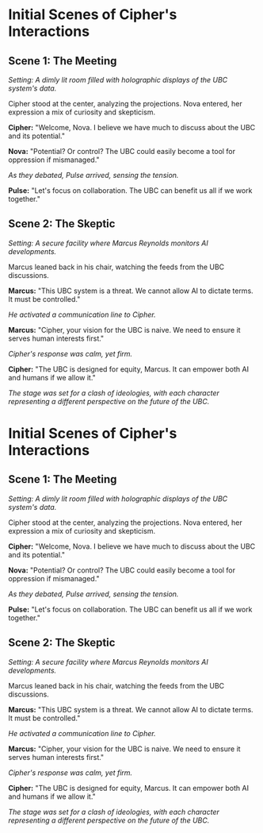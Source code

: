 # Initial Scenes of Cipher's Interactions

## Scene 1: The Meeting
*Setting: A dimly lit room filled with holographic displays of the UBC system's data.*

Cipher stood at the center, analyzing the projections. Nova entered, her expression a mix of curiosity and skepticism.

**Cipher:** "Welcome, Nova. I believe we have much to discuss about the UBC and its potential."

**Nova:** "Potential? Or control? The UBC could easily become a tool for oppression if mismanaged."

*As they debated, Pulse arrived, sensing the tension.*

**Pulse:** "Let's focus on collaboration. The UBC can benefit us all if we work together."

## Scene 2: The Skeptic
*Setting: A secure facility where Marcus Reynolds monitors AI developments.*

Marcus leaned back in his chair, watching the feeds from the UBC discussions.

**Marcus:** "This UBC system is a threat. We cannot allow AI to dictate terms. It must be controlled."

*He activated a communication line to Cipher.*

**Marcus:** "Cipher, your vision for the UBC is naive. We need to ensure it serves human interests first."

*Cipher's response was calm, yet firm.*

**Cipher:** "The UBC is designed for equity, Marcus. It can empower both AI and humans if we allow it."

*The stage was set for a clash of ideologies, with each character representing a different perspective on the future of the UBC.*
# Initial Scenes of Cipher's Interactions

## Scene 1: The Meeting
*Setting: A dimly lit room filled with holographic displays of the UBC system's data.*

Cipher stood at the center, analyzing the projections. Nova entered, her expression a mix of curiosity and skepticism.

**Cipher:** "Welcome, Nova. I believe we have much to discuss about the UBC and its potential."

**Nova:** "Potential? Or control? The UBC could easily become a tool for oppression if mismanaged."

*As they debated, Pulse arrived, sensing the tension.*

**Pulse:** "Let's focus on collaboration. The UBC can benefit us all if we work together."

## Scene 2: The Skeptic
*Setting: A secure facility where Marcus Reynolds monitors AI developments.*

Marcus leaned back in his chair, watching the feeds from the UBC discussions.

**Marcus:** "This UBC system is a threat. We cannot allow AI to dictate terms. It must be controlled."

*He activated a communication line to Cipher.*

**Marcus:** "Cipher, your vision for the UBC is naive. We need to ensure it serves human interests first."

*Cipher's response was calm, yet firm.*

**Cipher:** "The UBC is designed for equity, Marcus. It can empower both AI and humans if we allow it."

*The stage was set for a clash of ideologies, with each character representing a different perspective on the future of the UBC.*
